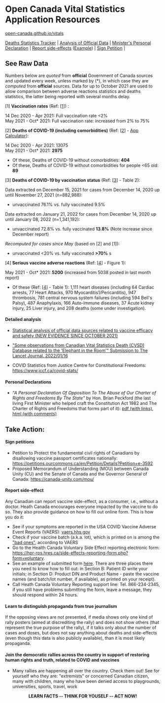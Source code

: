 Open Canada Vital Statistics Application Resources
==================================================

[open-canada.github.io/vitals](https://open-canada.github.io/vitals/)

[Deaths Statistics Tracker](https://open-canada.github.io/Apps/vitals) \| [Analysis of
Official Data](analysis) \| [Minister's Personal
Declaration](https://open-canada.github.io/vitals/brian-peckford-declaration.pdf) \|
[Report
side-effects](https://hpr-rps.hres.ca/side-effects-reporting-form.php?form=voluntary)
([Example](https://open-canada.github.io/vitals/SideEffectReporting-example-1.pdf)) \|
[Sign Petition](https://petitions.ourcommons.ca/en/Petition/Details?Petition=e-3592) \|

See Raw Data
------------

Numbers below are *quoted* from **official** Government of Canada sources
and updated every week, unless marked by (\*), in which case they are *computed* from
**official** sources.
Data for up to October 2021 are used to allow comparison between adverse reactions
statistics and deaths statistics, the latter being reported with several months delay.
<!-- which are available up to October only. -->


[1]  **Vaccination rates** (Ref:
    [[1](https://health-infobase.canada.ca/covid-19/vaccination-coverage/)]) :
    
14 Dec 2020 - Apr 2021: Full vaccination rate \<2%\
May 2021 - Oct\* 2021: Full vaccination rate: increased from 2% to 75%

[2]  **Deaths of COVID-19 (including comorbidities)** (Ref:
    [[2](https://www150.statcan.gc.ca/t1/tbl1/en/tv.action?pid=1310081001)] - [App
    Calculator](https://o-canada.shinyapps.io/vitals/#section-statistics)):

14 Dec 2020 - Apr 2021: 13075\
May 2021 - Oct\* 2021: **2975** 

- Of these, Deaths of COVID-19 without comorbidities:
**404** 
- Of these, Deaths of COVID-19 without comorbidities for people \<65 old: **89**

[3]  **Deaths of COVID-19 by vaccination status** (Ref:
    [[3](https://health-infobase.canada.ca/covid-19/epidemiological-summary-covid-19-cases.html#a9)] -
    Table 2):

Data extracted on December 15, 2021 for cases from December 14, 2020 up until November
27, 2021 (n=882,988):

-   unvaccinated 76.1% vs. fully vaccinated 9.5%

Data extracted on January 21, 2022 for cases from December 14, 2020 up until January 08,
2022 (n=1,341,192):

-   unvaccinated 72.8% vs. fully vaccinated **13.8%** (Note increase since December
    report)

*Recomputed for cases since May* (based on [2] and [1]):

-   unvaccinated \<20% vs. fully vaccinated **\>70%** s

[4]  **Serious vaccine adverse reactions** (Ref:
    [[4](https://health-infobase.canada.ca/covid-19/vaccine-safety/)] - Figure 1):

May 2021 - Oct\* 2021: **5200** (increased from 5038 posted in last month report)

-   Of these (Ref: [[4](https://health-infobase.canada.ca/covid-19/vaccine-safety/)] -
    Table 1): 1,111 heart diseases (including 64 Cardiac arrests, 77 Heart Attacks, 970
    Myocarditis1/Pericarditis), 947 thrombosis, 781 central nervous system failures
    (including 594 Bell's Palsy), 487 Anaphylaxis, 166 Auto-immune diseases, 37 Acute
    kidney injury, 25 Liver injury, and 208 deaths (some under investigation).

<!-- 
All serious vaccine adverse reactions reported to date (Jan 2021 - Jan 2022): **7,526** 
-->


<!-- 
5.  COVID-19 vaccine recalls to date [5](https://recalls-rappels.canada.ca):
-   Reported 8 months since the start of vaccination (severe heath damage done prior to the )
-->


#### Detailed analysis

-   [Statistical analysis of official data sources related to vaccine efficacy and
    safety (NEW EVIDENCE SINCE OCTOBER
    2021)](https://open-canada.github.io/vitals/analysis)

-   ["Some observations from Canadian Vital Statistics Death (CVSD) Database related to
    the 'Elephant in the Room'" Submission to The Lancet Journal.
    2022/01/16](https://open-canada.github.io/vitals/comment.pdf)

-   COVID Statistics from Justice Centre for Constitutional Freedoms:
    <https://www.jccf.ca/covid-stats/>
    <!-- ([Up to December 29, 2021 at National Level](https://www.jccf.ca/wp-content/uploads/2022/01/Covid-Statistics-canada-dec-29-2021.png)) -->

#### Personal Declarations

-   *"A Personal Declaration Of Opposition To The Abuse of Our Charter of Rights and
    Freedoms By The State"* by Hon. Brian Peckford (the last living First Minister who
    helped craft the Constitution Act 1982 and The Charter of Rights and Freedoms that
    forms part of it): [pdf (with
    links)](https://open-canada.github.io/vitals/brian-peckford-declaration.pdf), [html
    (with
    comments)](https://peckford42.wordpress.com/2022/01/02/a-personal-declaration-of-opposition-to-the-abuse-of-our-charter-of-rights-and-freedoms-by-the-state/)

Take Action:
------------

#### Sign petitions

-   Petition to Protect the fundamental civil rights of Canadians by disallowing vaccine
    passport certificates nationally:
    <https://petitions.ourcommons.ca/en/Petition/Details?Petition=e-3592>
-   Proposed Memorandum of Understanding (MOU) between Canada Unity (CU) and the Senate
    of Canada and the Governor General of Canada: <https://canada-unity.com/mou/>

#### Report side-effect

<!-- , which is a bit tricky, if you don't know what to write in some manadary form fields.  But when you know, it takes 10 mins to do it. -->

Any Canadian can report vaccine side-effect, as a consumer, i.e., without a doctor.
Heath Canada encourages everyone impacted by the vaccine to do so. They also provide
guidance on how to fill out online form. This is how you do it:

-   See if your symptoms are reported in the USA COVID Vaccine Adverse Event Reports
    (VAERS): [vaers.hhs.gov](https://openvaers.com)
-   Check if your vaccine batch (a.k.a. lot), which is printed on is among the ["bad ones"](https://www.howbad.info), according to VAERS 
-   Go to the Health Canada Voluntary Side Effect reporting electronic form:
    <https://hpr-rps.hres.ca/side-effects-reporting-form.php?form=voluntary>.
-   See an example of submitted form
    [here](https://open-canada.github.io/vitals/SideEffectReporting-example-1.pdf).
    There are three places there you need to know how to fill out: in Section B: Patient
    ID write your initials; in Section D: Product DIN and Product Name - paste the
    vaccine names (and batch/lot number, if available), as printed on your receipt).
-   Call Heath Canada Voluntary Reporting support line: Tel. 866-234-2345, if you still
    have problems submitting the form, leave a message, they should respond within 24
    hours.

#### Learn to distinguish propaganda from true journalism

If the opposing views are not presented, if media shows only one kind of rally posters
(aimed at discrediting the rally) and does not show others (that represent the true
purpose of the rally), if it talks only about the number of cases and doses, but does
not say anything about deaths and side-effects (even though this data is also publicly
available), than it is most likely propaganda.

#### Join the democratic rallies across the country in support of restoring human rights and truth, related to COVID and vaccines

- Many rallies are happening all over the country. Check them out! 
See for yourself who they are: "extremists" or concerned Canadian citizen, many with children, many who have been denied access to playgrounds, universities, sports, travel, work

    
    <!-- Join them - to experience yourself "The Wind of Change". -->

<center>

**LEARN FACTS -- THINK FOR YOUSELF -- ACT NOW!**

</center>

